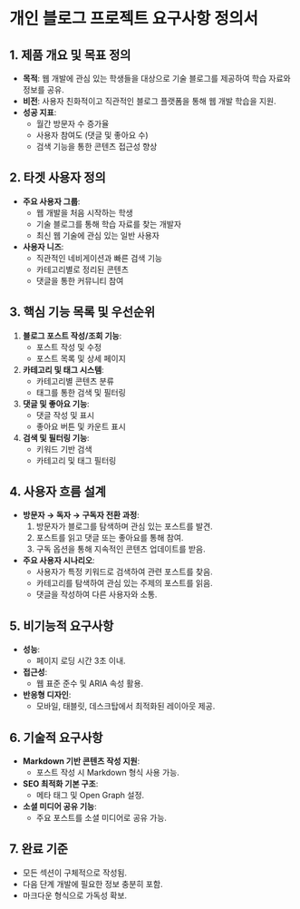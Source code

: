 # 개인 블로그 프로젝트 요구사항 정의서

## 1. 제품 개요 및 목표 정의
- **목적**: 웹 개발에 관심 있는 학생들을 대상으로 기술 블로그를 제공하여 학습 자료와 정보를 공유.
- **비전**: 사용자 친화적이고 직관적인 블로그 플랫폼을 통해 웹 개발 학습을 지원.
- **성공 지표**:
  - 월간 방문자 수 증가율
  - 사용자 참여도 (댓글 및 좋아요 수)
  - 검색 기능을 통한 콘텐츠 접근성 향상

## 2. 타겟 사용자 정의
- **주요 사용자 그룹**:
  - 웹 개발을 처음 시작하는 학생
  - 기술 블로그를 통해 학습 자료를 찾는 개발자
  - 최신 웹 기술에 관심 있는 일반 사용자
- **사용자 니즈**:
  - 직관적인 네비게이션과 빠른 검색 기능
  - 카테고리별로 정리된 콘텐츠
  - 댓글을 통한 커뮤니티 참여

## 3. 핵심 기능 목록 및 우선순위
1. **블로그 포스트 작성/조회 기능**:
   - 포스트 작성 및 수정
   - 포스트 목록 및 상세 페이지
2. **카테고리 및 태그 시스템**:
   - 카테고리별 콘텐츠 분류
   - 태그를 통한 검색 및 필터링
3. **댓글 및 좋아요 기능**:
   - 댓글 작성 및 표시
   - 좋아요 버튼 및 카운트 표시
4. **검색 및 필터링 기능**:
   - 키워드 기반 검색
   - 카테고리 및 태그 필터링

## 4. 사용자 흐름 설계
- **방문자 → 독자 → 구독자 전환 과정**:
  1. 방문자가 블로그를 탐색하며 관심 있는 포스트를 발견.
  2. 포스트를 읽고 댓글 또는 좋아요를 통해 참여.
  3. 구독 옵션을 통해 지속적인 콘텐츠 업데이트를 받음.
- **주요 사용자 시나리오**:
  - 사용자가 특정 키워드로 검색하여 관련 포스트를 찾음.
  - 카테고리를 탐색하여 관심 있는 주제의 포스트를 읽음.
  - 댓글을 작성하여 다른 사용자와 소통.

## 5. 비기능적 요구사항
- **성능**:
  - 페이지 로딩 시간 3초 이내.
- **접근성**:
  - 웹 표준 준수 및 ARIA 속성 활용.
- **반응형 디자인**:
  - 모바일, 태블릿, 데스크탑에서 최적화된 레이아웃 제공.

## 6. 기술적 요구사항
- **Markdown 기반 콘텐츠 작성 지원**:
  - 포스트 작성 시 Markdown 형식 사용 가능.
- **SEO 최적화 기본 구조**:
  - 메타 태그 및 Open Graph 설정.
- **소셜 미디어 공유 기능**:
  - 주요 포스트를 소셜 미디어로 공유 가능.

## 7. 완료 기준
- 모든 섹션이 구체적으로 작성됨.
- 다음 단계 개발에 필요한 정보 충분히 포함.
- 마크다운 형식으로 가독성 확보.
